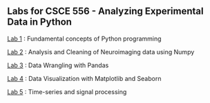 ## Labs for CSCE 556 - Analyzing Experimental Data in Python

[Lab 1](https://github.com/kfrancis2017/csce556-labs/blob/4ad01016d878f45abebf6996626e7ab3a421697a/CSCE556_Lab1.ipynb) :  Fundamental concepts of Python programming 

[Lab 2](https://github.com/kfrancis2017/csce556-labs/blob/74bf024d9a18d227e4aaad5b34a4aa8ac8a61de9/CSCE556_Lab2.ipynb) :  Analysis and Cleaning of Neuroimaging data using Numpy

[Lab 3](https://github.com/kfrancis2017/csce556-labs/blob/main/CSCE556_Lab3.ipynb) : Data Wrangling with Pandas

[Lab 4](https://github.com/kfrancis2017/csce556-labs/blob/main/CSCE556_Lab4.ipynb) : Data Visualization with Matplotlib and Seaborn

[Lab 5](https://github.com/kfrancis2017/csce556-labs/blob/main/CSCE556_Lab5.ipynb) : Time-series and signal processing
